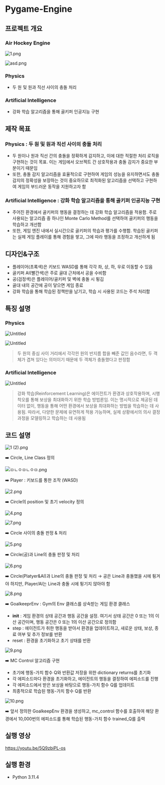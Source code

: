 # Pygame-Engine

## 프로젝트 개요

### **Air Hockey Engine**

![1.png](https://prod-files-secure.s3.us-west-2.amazonaws.com/4ebb0ace-caab-466c-b744-9d9d2a294213/7ac2481c-c7f3-40e7-b710-fbef3f3444f9/1.png)

![asd.png](https://prod-files-secure.s3.us-west-2.amazonaws.com/4ebb0ace-caab-466c-b744-9d9d2a294213/15e28d24-d07f-4e37-b071-829703f5fd69/asd.png)

### **Physics**

- 두 원 및 원과 직선 사이의 충돌 처리

### **Artificial Intelligence**

- 강화 학습 알고리즘을 통해 골키퍼 인공지능 구현

## 제작 목표

### **Physics : 두 원 및 원과 직선 사이의 충돌 처리**

- 두 원이나 원과 직선 간의 충돌을 정확하게 감지하고, 이에 대한 적절한 처리 로직을 구현하는 것이 목표. 이는 게임에서 오브젝트 간 상호작용과 충돌 감지가 중요한 부분이기 때문임
- 또한, 충돌 감지 알고리즘을 효율적으로 구현하여 게임의 성능을 유지하면서도 충돌 감지의 정확성을 보장하는 것이 중요하므로 최적화된 알고리즘을 선택하고 구현하여 게임의 부드러운 동작을 지원하고자 함

### **Artificial Intelligence : 강화 학습 알고리즘을 통해 골키퍼 인공지능 구현**

- 주어진 환경에서 골키퍼의 행동을 결정하는 데 강화 학습 알고리즘을 적용함. 주로 사용되는 알고리즘 중 하나인 Monte Carlo Method를 선택하여 골키퍼의 행동을 학습하고 개선함
- 또한, 게임 엔진 내에서 실시간으로 골키퍼의 학습과 평가를 수행함. 학습된 골키퍼는 실제 게임 플레이를 통해 경험을 쌓고, 그에 따라 행동을 조정하고 개선하게 됨

## 디자인&구조

- 플레이어(초록색)은 키보드 WASD를 통해 각각 좌, 상, 하, 우로 이동할 수 있음
- 골키퍼 AI(빨간색)은 주로 골대 근처에서 공을 수비함
- 공(검정색)은 플레이어/골키퍼 및 벽에 충돌 시 튕김
- 골대 내의 공간에 공이 닿으면 게임 종료
- 강화 학습을 통해 학습된 정책만을 남기고, 학습 시 사용된 코드는 주석 처리함

## 특징 설명

### Physics

![Untitled](https://prod-files-secure.s3.us-west-2.amazonaws.com/4ebb0ace-caab-466c-b744-9d9d2a294213/163cb109-a679-4d62-a8c4-364906f482b7/Untitled.png)

![Untitled](https://prod-files-secure.s3.us-west-2.amazonaws.com/4ebb0ace-caab-466c-b744-9d9d2a294213/60e179bb-889d-4f3f-9a0a-330243086809/Untitled.png)

> 두 원의 중심 사이 거리에서 각각읜 원의 반지름 합을 빼준 값인 음수라면, 두 객체가 겹쳐 있다는 의미이기 때문에 두 객체가 충돌했다고 판정함
> 

### **Artificial Intelligence**

![Untitled](https://prod-files-secure.s3.us-west-2.amazonaws.com/4ebb0ace-caab-466c-b744-9d9d2a294213/7cb2fa00-1729-4edf-977c-51619fe222ae/Untitled.png)

> 강화 학습(Reinforcement Learning)은 에이전트가 환경과 상호작용하며, 시행착오를 통해 보상을 최대화하기 위한 학습 방법론임. 이는 명시적으로 제공된 데이터 없이, 행동을 통해 어떤 환경에서 보상을 최대화하는 방법을 학습하는 데 사용됨. 따라서, 다양한 문제에 유연하게 적용 가능하며, 실제 상황에서의 의사 결정 과정을 모델링하고 학습하는 데 사용됨
> 

## 코드 설명

![1 (2).png](https://prod-files-secure.s3.us-west-2.amazonaws.com/4ebb0ace-caab-466c-b744-9d9d2a294213/9c356189-ebce-4ebd-912a-35d411d90972/1_(2).png)

<aside>
➡️ Circle, Line Class 정의

</aside>

![ㅁㄴㅇㅁㄴㅇㅁ.png](https://prod-files-secure.s3.us-west-2.amazonaws.com/4ebb0ace-caab-466c-b744-9d9d2a294213/c9efd511-ce28-4d59-a9f3-fae8e6ef1245/%E3%85%81%E3%84%B4%E3%85%87%E3%85%81%E3%84%B4%E3%85%87%E3%85%81.png)

<aside>
➡️ Player : 키보드를 통한 조작 (WASD)

</aside>

![2.png](https://prod-files-secure.s3.us-west-2.amazonaws.com/4ebb0ace-caab-466c-b744-9d9d2a294213/a0ef7e1d-0534-47af-a04b-caec4d334c19/2.png)

<aside>
➡️ Circle의 position 및 초기 velocity 정의

</aside>

![4.png](https://prod-files-secure.s3.us-west-2.amazonaws.com/4ebb0ace-caab-466c-b744-9d9d2a294213/782b3808-f714-42d9-ad2d-ffaea7624c3a/4.png)

![7.png](https://prod-files-secure.s3.us-west-2.amazonaws.com/4ebb0ace-caab-466c-b744-9d9d2a294213/87982893-8f34-4f25-b997-4b4dcdd994fc/7.png)

<aside>
➡️ Circle 사이의 충돌 판정 & 처리

</aside>

![5.png](https://prod-files-secure.s3.us-west-2.amazonaws.com/4ebb0ace-caab-466c-b744-9d9d2a294213/c4d23dfe-f4c2-4289-977e-0d97b09f4830/5.png)

<aside>
➡️ Circle(공)과 Line의 충돌 판정 및 처리

</aside>

![6.png](https://prod-files-secure.s3.us-west-2.amazonaws.com/4ebb0ace-caab-466c-b744-9d9d2a294213/f39f3d7f-bbd4-45e1-b6c7-e317e767401b/6.png)

<aside>
➡️ Circle(Platyer&AI)과 Line의 충돌 판정 및 처리
→ 공은 Line과 충돌했을 시에 튕겨야 하지만, Player/AI는 Line과 충돌 시에 튕기지 않아야 함

</aside>

![8.png](https://prod-files-secure.s3.us-west-2.amazonaws.com/4ebb0ace-caab-466c-b744-9d9d2a294213/f4401229-1615-4078-a0ff-ab34774cb62f/8.png)

<aside>
➡️ GoalkeeprEnv : Gym의 Env 클래스를 상속받는 게임 환경 클래스

- __init__ : 게임 환경의 상태 공간과 행동 공간을 설정. 여기서 상태 공간은 0 또는 1의 이산 공간이며, 행동 공간은 0 또는 1의 이산 공간으로 정의함
- step : 에이전트가 취한 행동을 받아서 환경을 업데이트하고, 새로운 상태, 보상, 종료 여부 및 추가 정보를 반환
- reset : 환경을 초기화하고 초기 상태를 반환
</aside>

![9.png](https://prod-files-secure.s3.us-west-2.amazonaws.com/4ebb0ace-caab-466c-b744-9d9d2a294213/019fec14-ccb6-432d-9fd2-936ea3a61056/9.png)

<aside>
➡️ MC Control 알고리즘 구현

- 초기에 행동-가치 함수 Q와 반환값 저장을 위한 dictionary returns를 초기화
- 각 에피소드마다 환경을 초기화하고, 에이전트의 행동을 결정하여 에피소드를 진행
- 각 에피소드에서 받은 보상을 바탕으로 행동-가치 함수 Q를 업데이트
- 최종적으로 학습된 행동-가치 함수 Q를 반환
</aside>

![10.png](https://prod-files-secure.s3.us-west-2.amazonaws.com/4ebb0ace-caab-466c-b744-9d9d2a294213/59be1454-9b9d-4b22-8b57-3ea0c948df00/10.png)

<aside>
➡️ 앞서 정의한 GoalkeepEnv 환경을 생성하고, mc_control 함수를 호출하여 해당 환경에서 10,000번의 에피소드를 통해 학습된 행동-가치 함수 trained_Q를 출력

</aside>

## 실행 영상

https://youtu.be/5Q9zbiPL-os

## 실행 환경

- Python 3.11.4
